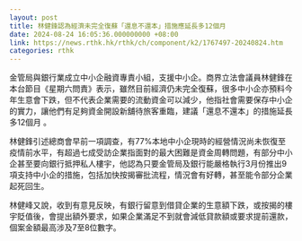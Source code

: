 ```yaml
---
layout: post
title: 林健鋒認為經濟未完全復蘇「還息不還本」措施應延長多12個月
date: 2024-08-24 16:05:36.000000000 +08:00
link: https://news.rthk.hk/rthk/ch/component/k2/1767497-20240824.htm
categories: rthk
---
```


金管局與銀行業成立中小企融資專責小組，支援中小企。商界立法會議員林健鋒在本台節目《星期六問責》表示，雖然目前經濟仍未完全復蘇，很多中小企亦預料今年生意會下跌，但不代表企業需要的流動資金可以減少，他指社會需要保存中小企的實力，讓他們有足夠資金開設新舖待旅客重臨，建議「還息不還本」的措施延長多12個月 。

林健鋒引述總商會早前一項調查，有77%本地中小企現時的經營情況尚未恢復至疫情前水平，有超過七成受訪企業指面對的最大困難是資金周轉問題，有部分中小企甚至要向銀行抵押私人樓宇，他認為只要金管局及銀行能嚴格執行3月份推出9項支持中小企的措施，包括加快按揭審批流程，情況會有好轉，甚至能令部分企業起死回生。

林健峰又說，收到有意見反映，有銀行留意到借貸企業的生意額下跌，或按揭的樓宇貶值後，會提出額外要求，如果企業滿足不到就會減低貸款額或要求提前還款，個案金額最高涉及7至8位數字。
